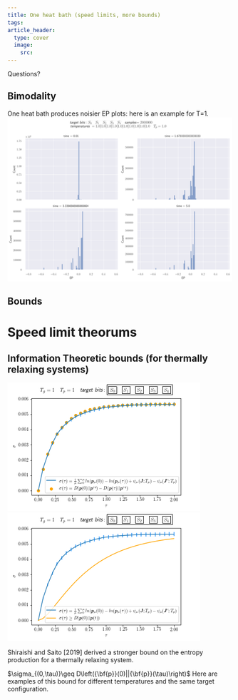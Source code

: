 ```yaml
---
title: One heat bath (speed limits, more bounds)
tags: 
article_header:
  type: cover
  image:
    src: 
---
```

Questions? 


## Bimodality 

One heat bath produces noisier EP plots: here is an example for T=1. 
<img src="/files/bimodality2.svg"> 

## Bounds 

# Speed limit theorums 




## Information Theoretic bounds (for thermally relaxing systems)



<img src="/files/onehb.png"> <img src="/files/exbounds.png">

Shiraishi and Saito [2019] derived a stronger bound on the entropy production for a thermally relaxing system.

$\sigma_{(0,\tau)}\geq D\left({\bf{p}}(0)||{\bf{p}}(\tau)\right)$
Here are examples of this bound for different temperatures and the same target configuration. 



